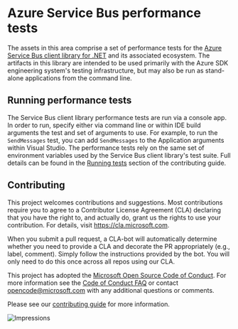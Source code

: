 # Azure Service Bus performance tests

The assets in this area comprise a set of performance tests for the [Azure Service Bus client library for .NET](https://github.com/Azure/azure-sdk-for-net/tree/main/sdk/servicebus/Azure.Messaging.ServiceBus) and its associated ecosystem.  The artifacts in this library are intended to be used primarily with the Azure SDK engineering system's testing infrastructure, but may also be run as stand-alone applications from the command line.

## Running performance tests

The Service Bus client library performance tests are run via a console app. In order to run, specify either via command line or within IDE build arguments the test and set of arguments to use. For example, to run the `SendMessages` test, you can add `SendMessages` to the Application arguments within Visual Studio.
The performance tests rely on the same set of environment variables used by the Service Bus client library's test suite.  Full details can be found in the [Running tests](https://github.com/Azure/azure-sdk-for-net/blob/main/sdk/servicebus/Azure.Messaging.ServiceBus/CONTRIBUTING.md#running-tests) section of the contributing guide.
  
## Contributing  

This project welcomes contributions and suggestions.  Most contributions require you to agree to a Contributor License Agreement (CLA) declaring that you have the right to, and actually do, grant us the rights to use your contribution. For details, visit https://cla.microsoft.com.

When you submit a pull request, a CLA-bot will automatically determine whether you need to provide a CLA and decorate the PR appropriately (e.g., label, comment). Simply follow the instructions provided by the bot. You will only need to do this once across all repos using our CLA.

This project has adopted the [Microsoft Open Source Code of Conduct](https://opensource.microsoft.com/codeofconduct/). For more information see the [Code of Conduct FAQ](https://opensource.microsoft.com/codeofconduct/faq/) or contact [opencode@microsoft.com](mailto:opencode@microsoft.com) with any additional questions or comments.

Please see our [contributing guide](https://github.com/Azure/azure-sdk-for-net/blob/main/sdk/servicebus/Azure.Messaging.ServiceBus/CONTRIBUTING.md) for more information.
  
![Impressions](https://azure-sdk-impressions.azurewebsites.net/api/impressions/azure-sdk-for-net%2Fsdk%2Fservicebus%2FAzure.Messaging.ServiceBus.Perf%2FREADME.png)